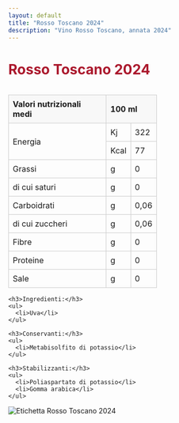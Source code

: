 ```yaml
---
layout: default
title: "Rosso Toscano 2024"
description: "Vino Rosso Toscano, annata 2024"
---
```


<style>
  .wine-page {
    display: flex;
    align-items: flex-start;
    flex-wrap: wrap;
  }

  /* Left column: nutritional info */
  .wine-info {
    flex: 1 1 300px; /* allows shrinking or growing, minimum about 300px */
    margin-right: 20px; /* space between the two columns */
  }

  /* Right column: image */
  .wine-image {
    flex: 0 1 auto; /* let image column be as wide as needed */
    text-align: left;
  }

  .wine-image img {
    max-width: 300px;
    height: auto;
    display: block;
    margin: 0; /* ensure no extra margin on the left */
  }

  /* Responsive design: On small screens, stack the columns */
  @media (max-width: 600px) {
    .wine-page {
      flex-direction: column;
    }

    .wine-info, .wine-image {
      margin-right: 0;
      margin-bottom: 20px; /* add space between stacked sections */
    }

    .wine-image img {
      max-width: 100%; /* full width on mobile */
    }
  }

  /* You might also want to style the table a bit */
  .nutritional-values {
    border-collapse: collapse;
    width: 100%;
    max-width: 300px;
  }

  .nutritional-values th, 
  .nutritional-values td {
    border: 1px solid #ccc;
    padding: 8px;
    text-align: left;
  }

  .nutritional-values th {
    background-color: #f8f8f8;
    font-weight: bold;
  }

    .wine-title {
    color: #ab192d;
  }
</style>

<h1 class="wine-title">Rosso Toscano 2024</h1>

<div class="wine-page">

  <!-- Left Column -->
  <div class="wine-info">
    <table class="nutritional-values">
      <tr>
        <th>Valori nutrizionali medi</th>
        <th colspan="2">100 ml</th>
      </tr>
      <tr>
        <td rowspan="2">Energia</td>
        <td>Kj</td>
        <td>322</td>
      </tr>
      <tr>
        <td>Kcal</td>
        <td>77</td>
      </tr>
      <tr>
        <td>Grassi</td>
        <td>g</td>
        <td>0</td>
      </tr>
      <tr>
        <td>di cui saturi</td>
        <td>g</td>
        <td>0</td>
      </tr>
      <tr>
        <td>Carboidrati</td>
        <td>g</td>
        <td>0,06</td>
      </tr>
      <tr>
        <td>di cui zuccheri</td>
        <td>g</td>
        <td>0,06</td>
      </tr>
      <tr>
        <td>Fibre</td>
        <td>g</td>
        <td>0</td>
      </tr>
      <tr>
        <td>Proteine</td>
        <td>g</td>
        <td>0</td>
      </tr>
      <tr>
        <td>Sale</td>
        <td>g</td>
        <td>0</td>
      </tr>
    </table>

    <h3>Ingredienti:</h3>
    <ul>
      <li>Uva</li>
    </ul>

    <h3>Conservanti:</h3>
    <ul>
      <li>Metabisolfito di potassio</li>
    </ul>

    <h3>Stabilizzanti:</h3>
    <ul>
      <li>Poliaspartato di potassio</li>
      <li>Gomma arabica</li>
    </ul>

  </div>

  <!-- Right Column -->
  <div class="wine-image">
    <img src="/assets/images/vino/rosso-toscano/2024-rosso-toscano-label.png" alt="Etichetta Rosso Toscano 2024">
  </div>

</div>
